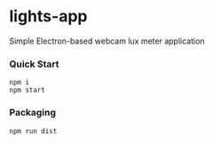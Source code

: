 # lights-app
Simple Electron-based webcam lux meter application

### Quick Start
```
npm i
npm start
```

### Packaging
```
npm run dist
```
